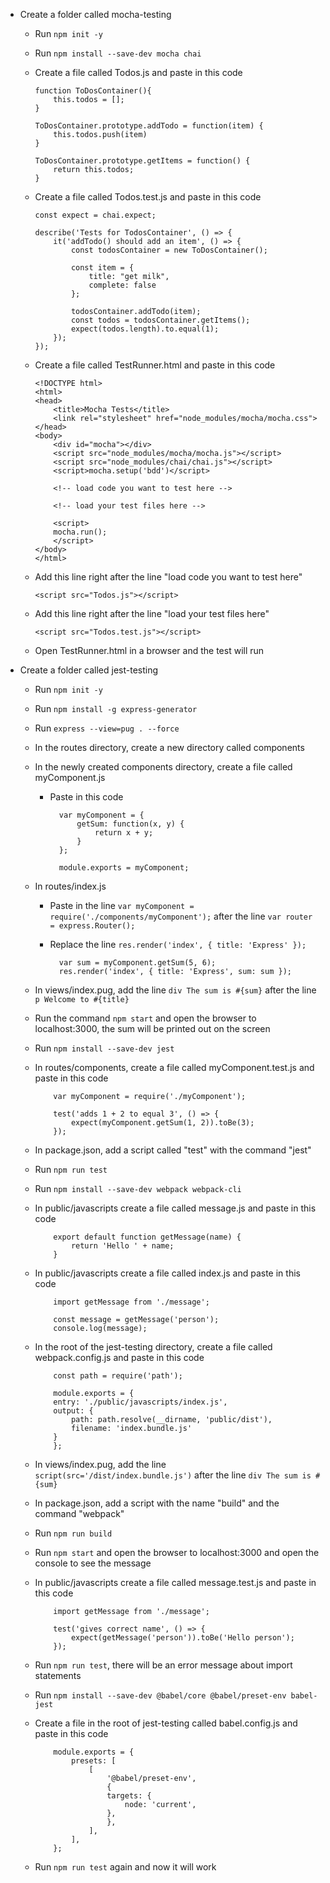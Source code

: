 - Create a folder called mocha-testing
  - Run `npm init -y`
  - Run `npm install --save-dev mocha chai`
  - Create a file called Todos.js and paste in this code

        function ToDosContainer(){
            this.todos = [];
        }

        ToDosContainer.prototype.addTodo = function(item) {
            this.todos.push(item)
        }

        ToDosContainer.prototype.getItems = function() {
            return this.todos;
        }

  - Create a file called Todos.test.js and paste in this code

        const expect = chai.expect;

        describe('Tests for TodosContainer', () => {
            it('addTodo() should add an item', () => {
                const todosContainer = new ToDosContainer();
            
                const item = {
                    title: "get milk",
                    complete: false
                };

                todosContainer.addTodo(item);
                const todos = todosContainer.getItems();
                expect(todos.length).to.equal(1);
            });
        });

  - Create a file called TestRunner.html and paste in this code

        <!DOCTYPE html>
        <html>
        <head>
            <title>Mocha Tests</title>
            <link rel="stylesheet" href="node_modules/mocha/mocha.css">
        </head>
        <body>
            <div id="mocha"></div>
            <script src="node_modules/mocha/mocha.js"></script>
            <script src="node_modules/chai/chai.js"></script>
            <script>mocha.setup('bdd')</script>

            <!-- load code you want to test here -->

            <!-- load your test files here -->

            <script>
            mocha.run();
            </script>
        </body>
        </html>

  - Add this line right after the line "load code you want to test here"

        <script src="Todos.js"></script>

  - Add this line right after the line "load your test files here"

        <script src="Todos.test.js"></script>

  - Open TestRunner.html in a browser and the test will run

- Create a folder called jest-testing
  - Run `npm init -y`
  - Run `npm install -g express-generator`
  - Run `express --view=pug . --force`
  - In the routes directory, create a new directory called components
  - In the newly created components directory, create a file called myComponent.js
    - Paste in this code 

            var myComponent = {
                getSum: function(x, y) {
                    return x + y;
                }
            };

            module.exports = myComponent;

  - In routes/index.js
    - Paste in the line `var myComponent = require('./components/myComponent');` after the line `var router = express.Router();`
    - Replace the line `res.render('index', { title: 'Express' });`

            var sum = myComponent.getSum(5, 6);
            res.render('index', { title: 'Express', sum: sum });

  - In views/index.pug, add the line `div The sum is #{sum}` after the line `p Welcome to #{title}`
  - Run the command `npm start` and open the browser to localhost:3000, the sum will be printed out on the screen
  - Run `npm install --save-dev jest`
  - In routes/components, create a file called myComponent.test.js and paste in this code

            var myComponent = require('./myComponent');

            test('adds 1 + 2 to equal 3', () => {
                expect(myComponent.getSum(1, 2)).toBe(3);
            });

  - In package.json, add a script called "test" with the command "jest"
  - Run `npm run test`
  - Run `npm install --save-dev webpack webpack-cli`
  - In public/javascripts create a file called message.js and paste in this code

            export default function getMessage(name) {
                return 'Hello ' + name;
            }

  - In public/javascripts create a file called index.js and paste in this code

            import getMessage from './message';

            const message = getMessage('person');
            console.log(message);

  - In the root of the jest-testing directory, create a file called webpack.config.js and paste in this code

            const path = require('path');

            module.exports = {
            entry: './public/javascripts/index.js',
            output: {
                path: path.resolve(__dirname, 'public/dist'),
                filename: 'index.bundle.js'
            }
            };

  - In views/index.pug, add the line `script(src='/dist/index.bundle.js')` after the line `div The sum is #{sum}`
  - In package.json, add a script with the name "build" and the command "webpack"
  - Run `npm run build`
  - Run `npm start` and open the browser to localhost:3000 and open the console to see the message
  - In public/javascripts create a file called message.test.js and paste in this code

            import getMessage from './message';

            test('gives correct name', () => {
                expect(getMessage('person')).toBe('Hello person');
            });

  - Run `npm run test`, there will be an error message about import statements
  - Run `npm install --save-dev @babel/core @babel/preset-env babel-jest`
  - Create a file in the root of jest-testing called babel.config.js and paste in this code

            module.exports = {
                presets: [
                    [
                        '@babel/preset-env',
                        {
                        targets: {
                            node: 'current',
                        },
                        },
                    ],
                ],
            };

  - Run `npm run test` again and now it will work